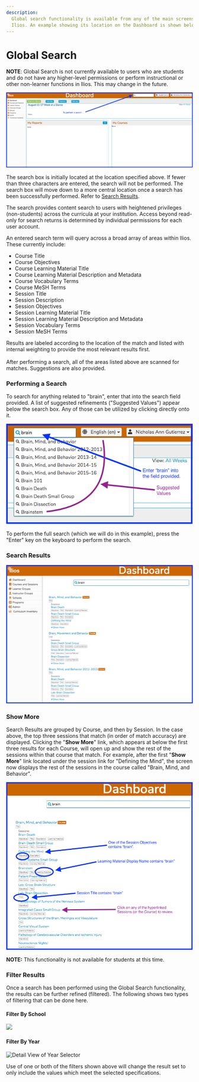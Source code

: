 ```yaml
---
description: 
  Global search functionality is available from any of the main screens in
  Ilios. An example showing its location on the Dashboard is shown below.
---
```


# Global Search

**NOTE**: Global Search is not currently available to users who are students and do not have any higher-level permissions or perform instructional or other non-learner functions in Ilios. This may change in the future.

![Global Search on the Dashboard](../images/srch1.png)

The search box is initially located at the location specified above. If fewer than three characters are entered, the search will not be performed. The search box will move down to a more central location once a search has been successfully performed. Refer to [Search Results](https://iliosproject.gitbook.io/ilios-user-guide/dashboard/search#search-results).

The search provides content search to users with heightened privileges (non-students) across the curricula at your institution. Access beyond read-only for search returns is determined by individual permissions for each user account.

An entered search term will query across a broad array of areas within Ilios. These currently include:

* Course Title
* Course Objectives
* Course Learning Material Title
* Course Learning Material Description and Metadata
* Course Vocabulary Terms
* Course MeSH Terms
* Session Title
* Session Description
* Session Objectives
* Session Learning Material Title
* Session Learning Material Description and Metadata
* Session Vocabulary Terms
* Session MeSH Terms

Results are labeled according to the location of the match and listed with internal weighting to provide the most relevant results first.\
\
After performing a search, all of the areas listed above are scanned for matches. Suggestions are also provided.

### Performing a Search

To search for anything related to "brain", enter that into the search field provided. A list of suggested refinements ("Suggested Values") appear below the search box. Any of those can be utilized by clicking directly onto it.

![](../images/srch2.png)

To perform the full search (which we will do in this example), press the "Enter" key on the keyboard to perform the search.

### Search Results

![Search Results](../images/srch3.png)

### Show More

Search Results are grouped by Course, and then by Session. In the case above, the top three sessions that match (in order of match accuracy) are displayed. Clicking the "**Show More**" link, which appears at below the first three results for each Course, will open up and show the rest of the sessions within that course that match. For example, after the first "**Show More**" link located under the session link for "Defining the Mind", the screen now displays the rest of the sessions in the course called "Brain, Mind, and Behavior".

![Search Results Explained](../images/srch4.png)

**NOTE:** This functionality is not available for students at this time.

### Filter Results

Once a search has been performed using the Global Search functionality, the results can be further refined (filtered). The following shows two types of filtering that can be done here.

#### Filter By School

![](../.gitbook/assets/gs\_res\_1.png)

#### Filter By Year&#x20;

![Detail View of Year Selector](../.gitbook/assets/gs\_res\_2.png)

Use of one or both of the filters shown above will change the result set to only include the values which meet the selected specifications.&#x20;
